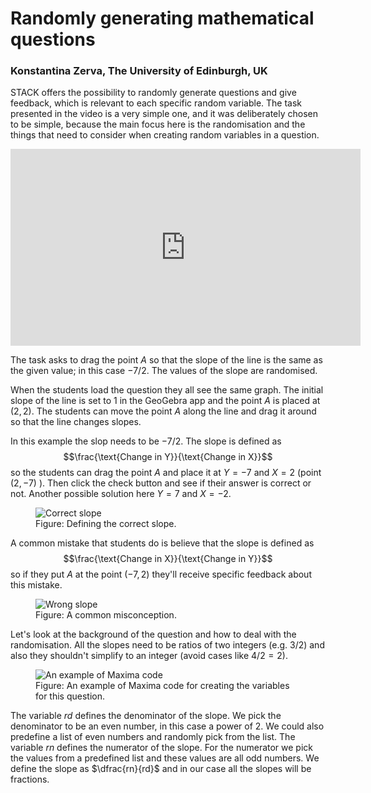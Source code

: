 # Randomly generating mathematical questions

### Konstantina Zerva, The University of Edinburgh, UK

STACK offers the possibility to randomly generate questions and give feedback, which is relevant to each specific random variable. The task presented in the video is a very simple one, and it was deliberately chosen to be simple, because the main focus here is the randomisation and the things that need to consider when creating random variables in a question. 

<center>
<iframe class="embed-responsive-item" width="560" height="315" src="https://www.youtube.com/embed/HKeEqr7ep8g" frameborder="0" allow="accelerometer; autoplay; encrypted-media; gyroscope; picture-in-picture" allowfullscreen></iframe>
</center>

The task asks to drag the point $A$ so that the slope of the line is the same as the given value; in this case $-7/2$. The values of the slope are randomised. 

When the students load the question they all see the same graph. The initial slope of the line is set to $1$ in the GeoGebra app and the point $A$ is placed at $(2,2)$. The students can move the point $A$ along the line and drag it around so that the line changes slopes.

In this example the slop needs to be $-7/2$. The slope is defined as $$\frac{\text{Change in Y}}{\text{Change in X}}$$ so the students can drag the point $A$ and place it at $Y=-7$ and $X=2$  (point $(2,-7)$ ). Then click the check button and see if their answer is correct or not. Another possible solution here $Y=7$ and $X=-2$. 

<div class="float-none img-middle">
<figure class="figure">
<img class="figure-img img-fluid" src="../Images/Correct_slope.png" alt="Correct slope">
<figcaption class="figure-caption">Figure: Defining the correct slope.</figcaption>
</figure></div>

A common mistake that students do is believe that the slope is defined as $$\frac{\text{Change in X}}{\text{Change in Y}}$$ so if they put $A$ at the point $(-7,2)$ they'll receive specific feedback about this mistake. 

<div class="float-none img-middle">
<figure class="figure">
<img class="figure-img img-fluid" src="../Images/Wrong_slope.png" alt="Wrong slope">
<figcaption class="figure-caption">Figure: A common misconception.</figcaption>
</figure></div>

Let's look at the background of the question and how to deal with the randomisation. All the slopes need to be ratios of two integers (e.g. $3/2$) and also they shouldn't simplify to an integer (avoid cases like $4/2=2$). 

<div class="float-none img-middle">
<figure class="figure">
<img class="figure-img img-fluid" src="../Images/Code.png" alt="An example of Maxima code">
<figcaption class="figure-caption">Figure: An example of Maxima code for creating the variables for this question.</figcaption>
</figure></div>

The variable $rd$ defines the denominator of the slope. We pick the denominator to be an even number, in this case a power of $2$. We could also predefine a list of even numbers and randomly pick from the list. 
The variable $rn$ defines the numerator of the slope. For the numerator we pick the values from a predefined list and these values are all odd numbers. 
We define the slope as $\dfrac{rn}{rd}$ and in our case all the slopes will be fractions. 
